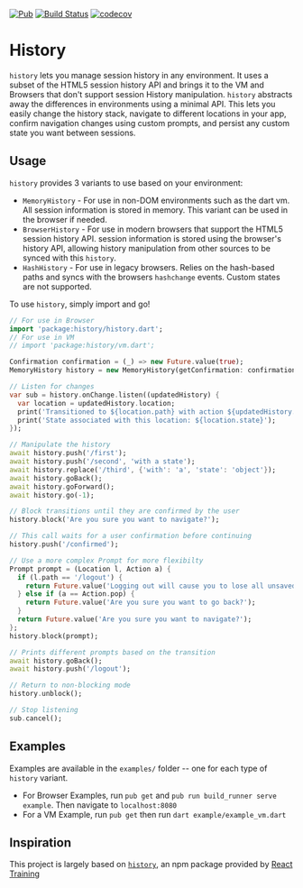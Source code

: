 [![Pub](https://img.shields.io/pub/v/history.svg)](https://pub.dartlang.org/packages/history)
[![Build Status](https://travis-ci.com/pr1sm/history_dart.svg?branch=master)](https://travis-ci.com/pr1sm/history_dart)
[![codecov](https://codecov.io/gh/pr1sm/history_dart/branch/master/graph/badge.svg)](https://codecov.io/gh/pr1sm/history_dart)

# History

`history` lets you manage session history in any environment. It uses a subset of the HTML5 session history API and brings it to the VM and Browsers that don't support session History manipulation. `history` abstracts away the differences in environments using a minimal API. This lets you easily change the history stack, navigate to different locations in your app, confirm navigation changes using custom prompts, and persist any custom state you want between sessions. 

## Usage

`history` provides 3 variants to use based on your environment:

- `MemoryHistory` - For use in non-DOM environments such as the dart vm. All session information is stored in memory. This variant can be used in the browser if needed.
- `BrowserHistory` - For use in modern browsers that support the HTML5 session history API. session information is stored using the browser's history API, allowing history manipulation from other sources to be synced with this `history`.
- `HashHistory` - For use in legacy browsers. Relies on the hash-based paths and syncs with the browsers `hashchange` events. Custom states are not supported.

To use `history`, simply import and go!
```dart
// For use in Browser
import 'package:history/history.dart';
// For use in VM
// import 'package:history/vm.dart'; 

Confirmation confirmation = (_) => new Future.value(true);
MemoryHistory history = new MemoryHistory(getConfirmation: confirmation);

// Listen for changes
var sub = history.onChange.listen((updatedHistory) {
  var location = updatedHistory.location;
  print('Transitioned to ${location.path} with action ${updatedHistory.action}!');
  print('State associated with this location: ${location.state}');
});

// Manipulate the history
await history.push('/first');
await history.push('/second', 'with a state');
await history.replace('/third', {'with': 'a', 'state': 'object'});
await history.goBack();
await history.goForward();
await history.go(-1);

// Block transitions until they are confirmed by the user
history.block('Are you sure you want to navigate?');

// This call waits for a user confirmation before continuing
history.push('/confirmed');

// Use a more complex Prompt for more flexibilty
Prompt prompt = (Location l, Action a) {
  if (l.path == '/logout') {
    return Future.value('Logging out will cause you to lose all unsaved data!');
  } else if (a == Action.pop) {
    return Future.value('Are you sure you want to go back?');
  }
  return Future.value('Are you sure you want to navigate?');
};
history.block(prompt);

// Prints different prompts based on the transition
await history.goBack();
await history.push('/logout');

// Return to non-blocking mode
history.unblock();

// Stop listening
sub.cancel();
```

## Examples
Examples are available in the `examples/` folder -- one for each type of `history` variant.
- For Browser Examples, run `pub get` and `pub run build_runner serve example`. Then navigate to `localhost:8080`
- For a VM Example, run `pub get` then run `dart example/example_vm.dart`

## Inspiration

This project is largely based on [`history`](https://www.npmjs.com/package/history), an npm package provided by [React Training](https://reacttraining.com/)
